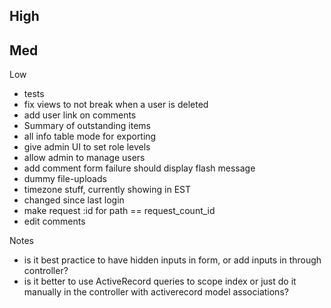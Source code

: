 High
-

Med
- 

Low
- tests
- fix views to not break when a user is deleted
- add user link on comments
- Summary of outstanding items
- all info table mode for exporting
- give admin UI to set role levels
- allow admin to manage users
- add comment form failure should display flash message
- dummy file-uploads
- timezone stuff, currently showing in EST
- changed since last login
- make request :id for path == request_count_id
- edit comments


Notes
- is it best practice to have hidden inputs in form, or add inputs in through controller?
- is it better to use ActiveRecord queries to scope index or just do it manually
in the controller with activerecord model associations?
